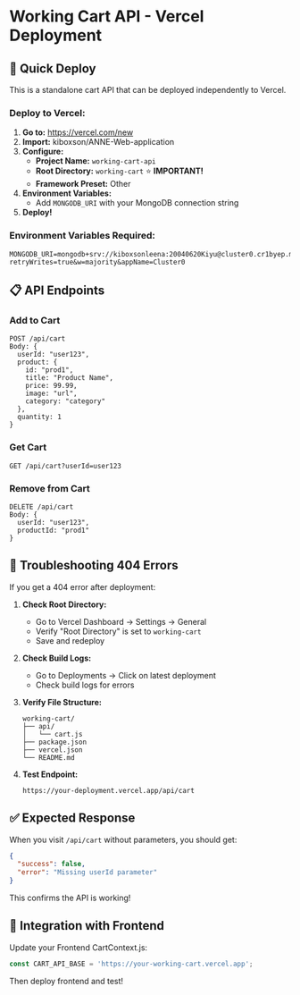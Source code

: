 # Working Cart API - Vercel Deployment

## 🚀 Quick Deploy

This is a standalone cart API that can be deployed independently to Vercel.

### Deploy to Vercel:

1. **Go to:** https://vercel.com/new
2. **Import:** kiboxson/ANNE-Web-application
3. **Configure:**
   - **Project Name:** `working-cart-api`
   - **Root Directory:** `working-cart` ⭐ **IMPORTANT!**
   - **Framework Preset:** Other
4. **Environment Variables:**
   - Add `MONGODB_URI` with your MongoDB connection string
5. **Deploy!**

### Environment Variables Required:

```
MONGODB_URI=mongodb+srv://kiboxsonleena:20040620Kiyu@cluster0.cr1byep.mongodb.net/passkey?retryWrites=true&w=majority&appName=Cluster0
```

## 📋 API Endpoints

### Add to Cart
```
POST /api/cart
Body: {
  userId: "user123",
  product: {
    id: "prod1",
    title: "Product Name",
    price: 99.99,
    image: "url",
    category: "category"
  },
  quantity: 1
}
```

### Get Cart
```
GET /api/cart?userId=user123
```

### Remove from Cart
```
DELETE /api/cart
Body: {
  userId: "user123",
  productId: "prod1"
}
```

## 🔧 Troubleshooting 404 Errors

If you get a 404 error after deployment:

1. **Check Root Directory:**
   - Go to Vercel Dashboard → Settings → General
   - Verify "Root Directory" is set to `working-cart`
   - Save and redeploy

2. **Check Build Logs:**
   - Go to Deployments → Click on latest deployment
   - Check build logs for errors

3. **Verify File Structure:**
   ```
   working-cart/
   ├── api/
   │   └── cart.js
   ├── package.json
   ├── vercel.json
   └── README.md
   ```

4. **Test Endpoint:**
   ```
   https://your-deployment.vercel.app/api/cart
   ```

## ✅ Expected Response

When you visit `/api/cart` without parameters, you should get:
```json
{
  "success": false,
  "error": "Missing userId parameter"
}
```

This confirms the API is working!

## 🎯 Integration with Frontend

Update your Frontend CartContext.js:

```javascript
const CART_API_BASE = 'https://your-working-cart.vercel.app';
```

Then deploy frontend and test!

